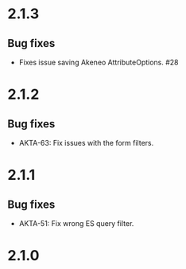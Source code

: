 # 2.1.3

## Bug fixes

- Fixes issue saving Akeneo AttributeOptions. #28

# 2.1.2

## Bug fixes

- AKTA-63: Fix issues with the form filters.

# 2.1.1

## Bug fixes

- AKTA-51: Fix wrong ES query filter.

# 2.1.0
